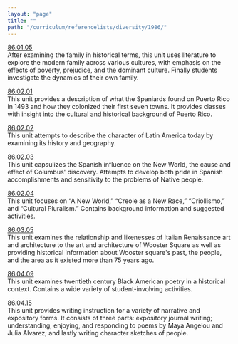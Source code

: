 ```yaml
---
layout: "page"
title: ""
path: "/curriculum/referencelists/diversity/1986/"
---
```

<main><a href="/curriculum/guides/1986/1/86.01.05.x.html">86.01.05</a> <br/> After examining the family in historical terms, this unit uses literature to explore the modern family across various cultures, with emphasis on the effects of poverty, prejudice, and the dominant culture. Finally students investigate the dynamics of their own family. <p> <a href="/curriculum/guides/1986/2/86.02.01.x.html">86.02.01</a> <br/> This unit provides a description of what the Spaniards found on Puerto Rico in 1493 and how they colonized their first seven towns. It provides classes with insight into the cultural and historical background of Puerto Rico. </p><p> <a href="/curriculum/guides/1986/2/86.02.02.x.html">86.02.02</a> <br/> This unit attempts to describe the character of Latin America today by examining its history and geography. </p><p> <a href="/curriculum/guides/1986/2/86.02.03.x.html">86.02.03</a> <br/> This unit capsulizes the Spanish influence on the New World, the cause and effect of Columbus' discovery. Attempts to develop both pride in Spanish accomplishments and sensitivity to the problems of Native people. </p><p> <a href="/curriculum/guides/1986/2/86.02.04.x.html">86.02.04</a> <br/> This unit focuses on “A New World,” “Creole as a New Race,” “Criollismo,” and “Cultural Pluralism.” Contains background information and suggested activities. </p><p> <a href="/curriculum/guides/1986/3/86.03.05.x.html">86.03.05</a> <br/> This unit examines the relationship and likenesses of Italian Renaissance art and architecture to the art and architecture of Wooster Square as well as providing historical information about Wooster square's past, the people, and the area as it existed more than 75 years ago. </p><p> <a href="/curriculum/guides/1986/4/86.04.09.x.html">86.04.09</a> <br/> This unit examines twentieth century Black American poetry in a historical context. Contains a wide variety of student-involving activities. </p><p> <a href="/curriculum/guides/1986/4/86.04.15.x.html">86.04.15</a> <br/> This unit provides writing instruction for a variety of narrative and expository forms. It consists of three parts: expository journal writing; understanding, enjoying, and responding to poems by Maya Angelou and Julia Alvarez; and lastly writing character sketches of people. <br/> <br/>
</p></main>
